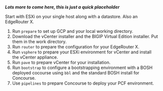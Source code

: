 ***Lots more to come here, this is just a quick placeholder***

Start with ESXi on your single host along with a datastore. Also an EdgeRouter X.

1. Run `prepare` to set up GCP and your local working directory.
2. Download the vCenter installer and the BIGIP Virtual Edition installer. Put them in the work directory.
2. Run `router` to prepare the configuration for your EdgeRouter X.
3. Run `vsphere` to prepare your ESXi environment for vCenter and install the vCenter appliance.
4. Run `pave` to prepare vCenter for your installation.
5. Run `bootstrap` to configure a bootstrapping environment with a BOSH deployed cocourse using `bbl` and the standard BOSH install for Concourse.
6. Use `pipelines` to prepare Concourse to deploy your PCF environment.
